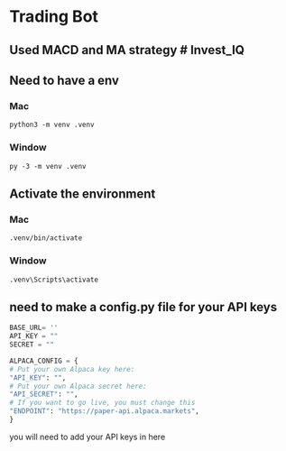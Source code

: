 # Trading Bot


## Used MACD and MA strategy # Invest_IQ

## Need to have a env 

### Mac
```
python3 -m venv .venv
```

### Window
```
py -3 -m venv .venv
```

## Activate the environment 

### Mac
```
.venv/bin/activate
```

### Window 
```
.venv\Scripts\activate
```

## need to make a config.py file for your API keys

```python
BASE_URL= ''
API_KEY = ""
SECRET = ""

ALPACA_CONFIG = {
# Put your own Alpaca key here:
"API_KEY": "",
# Put your own Alpaca secret here:
"API_SECRET": "",
# If you want to go live, you must change this
"ENDPOINT": "https://paper-api.alpaca.markets",
}
```

you will need to add your API keys in here 